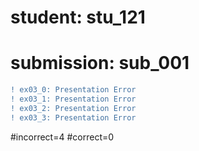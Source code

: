 # student: stu_121
# submission: sub_001

```diff
! ex03_0: Presentation Error
! ex03_1: Presentation Error
! ex03_2: Presentation Error
! ex03_3: Presentation Error
```
#incorrect=4
#correct=0
